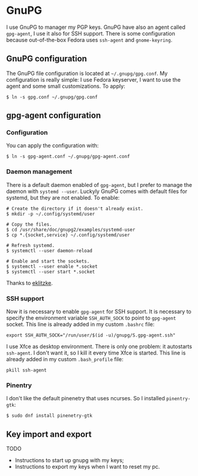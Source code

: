 # GnuPG

I use GnuPG to manager my PGP keys. GnuPG have also an agent called
`gpg-agent`, I use it also for SSH support. There is some configuration because
out-of-the-box Fedora uses `ssh-agent` and `gnome-keyring`.

## GnuPG configuration

The GnuPG file configuration is located at `~/.gnupg/gpg.conf`. My
configuration is really simple: I use Fedora keyserver, I want to use the agent
and some small customizations. To apply:

    $ ln -s gpg.conf ~/.gnupg/gpg.conf

## gpg-agent configuration

### Configuration

You can apply the configuration with:

    $ ln -s gpg-agent.conf ~/.gnupg/gpg-agent.conf

### Daemon management

There is a default daemon enabled of `gpg-agent`, but I prefer to manage the
daemon with `systemd --user`. Luckyly GnuPG comes with default files for
systemd, but they are not enabled. To enable:

    # Create the directory if it doesn't already exist.
    $ mkdir -p ~/.config/systemd/user

    # Copy the files.
    $ cd /usr/share/doc/gnupg2/examples/systemd-user
    $ cp *.{socket,service} ~/.config/systemd/user

    # Refresh systemd.
    $ systemctl --user daemon-reload

    # Enable and start the sockets.
    $ systemctl --user enable *.socket
    $ systemctl --user start *.socket

Thanks to [eklitzke][0].

### SSH support

Now it is necessary to enable `gpg-agent` for SSH support. It is necessary to
specify the environment variable `SSH_AUTH_SOCK` to point to `gpg-agent`
socket. This line is already added in my custom `.bashrc` file:

    export SSH_AUTH_SOCK="/run/user/$(id -u)/gnupg/S.gpg-agent.ssh"

I use Xfce as desktop environment. There is only one problem: it autostarts
`ssh-agent`. I don't want it, so I kill it every time Xfce is started. This
line is already added in my custom `.bash_profile` file:

    pkill ssh-agent

### Pinentry

I don't like the default pinenetry that uses ncurses. So I installed
`pinentry-gtk`:

    $ sudo dnf install pinenetry-gtk

## Key import and export

TODO

* Instructions to start up gnupg with my keys;
* Instructions to export my keys when I want to reset my pc.

[0]: https://eklitzke.org/using-gpg-agent-effectively
